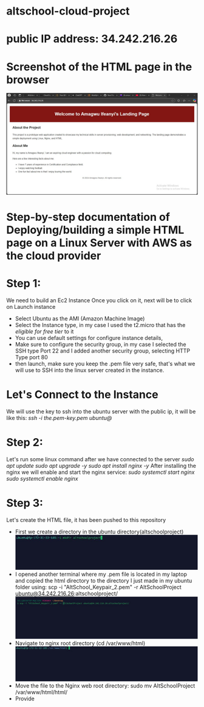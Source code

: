 # altschool-cloud-project

# public IP address: 34.242.216.26

# Screenshot of the HTML page in the browser

![image alt](https://github.com/Neduamagwu/AltSchoolCloudProject/blob/c42bacacff4927001cece6b5dbd9ba2f25619493/MyWebPage.JPG)

# Step-by-step documentation of Deploying/building a simple HTML page on a Linux Server with AWS as the cloud provider

# Step 1:
We need to build an Ec2 Instance
Once you click on it, next will be to click on Launch instance
- Select Ubuntu as the AMI (Amazon Machine Image) 
- Select the Instance type, in my case I used the t2.micro that has the *eligible for free tier* to it
- You can use default settings for configure instance details,
- Make sure to configure the security group, in my case I selected the SSH type Port 22 and I added another security group, selecting HTTP Type port 80
- then launch, make sure you keep the .pem file very safe, that's what we will use to SSH into the linux server created in the instance.

# Let's Connect to the Instance

We will use the key to ssh into the ubuntu server with the public ip, it will be like this:
*ssh -i the.pem-key.pem ubuntu@<public-ip>*

# Step 2:
Let's run some linux command after we have connected to the server
*sudo apt update
sudo apt upgrade -y
sudo apt install nginx -y*
After installing the nginx we will enable and start the nginx service:
*sudo systemctl start nginx
sudo systemctl enable nginx*

# Step 3:
Let's create the HTML file, it has been pushed to this repository
- First we create a directory in the ubuntu directory(altschoolproject)
![image alt](https://github.com/Neduamagwu/AltSchoolCloudProject/blob/8c444e200d38a1723b6cb5a612238466c84b567e/MakeDir.JPG)
- I opened another terminal where my .pem file is located in my laptop and copied the html directory to the directory I just made in my ubuntu folder using: scp -i "AltSchool_Keypair_2.pem" -r AltSchoolProject ubuntu@34.242.216.26:altschoolproject/
![image alt](https://github.com/Neduamagwu/AltSchoolCloudProject/blob/d7d6d795f3a6446b99c4d1a95b0da2d91511b346/copyfiletoUbuntu.JPG)
- Navigate to nginx root directory (cd /var/www/html)
![image alt](https://github.com/Neduamagwu/AltSchoolCloudProject/blob/a20fa2f550215acff94a99ab713a28b043500bf7/cdvar.JPG)
- Move the file to the Nginx web root directory: sudo mv AltSchoolProject /var/www/html/html/
- Provide
